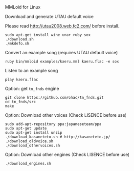MMLoid for Linux

Download and generate UTAU default voice

Please read http://utau2008.web.fc2.com/ before install.

    sudo apt-get install wine unar ruby sox
    ./download.sh
    ./mkdefo.sh

Convert an example song (requires UTAU default voice)

    ruby bin/mmloid examples/kaeru.mml kaeru.flac -e sox

Listen to an example song

    play kaeru.flac

Option: get `tn_fnds` engine

    git clone https://github.com/ohac/tn_fnds.git
    cd tn_fnds/src
    make

Option: Download other voices (Check LISENCE before use)

    sudo add-apt-repository ppa:japaneseteam/ppa
    sudo apt-get update
    sudo apt-get install unzip
    ./download_kasaneteto.sh # http://kasaneteto.jp/
    ./download_oldvoice.sh
    ./download_othervoices.sh

Option: Download other engines (Check LISENCE before use)

    ./download_engines.sh
